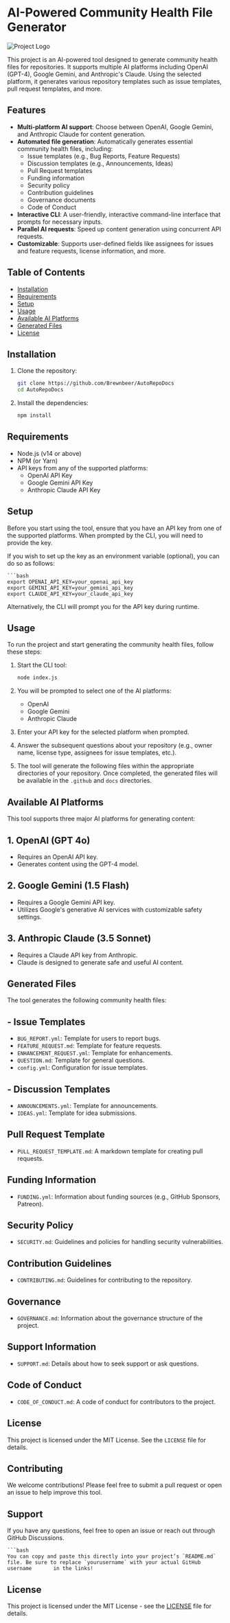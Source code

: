 
# AI-Powered Community Health File Generator

![Project Logo](https://raw.githubusercontent.com/Brewnbeer/AutoRepoDocs/refs/heads/main/assets/autorepodocs-logo.png)

This project is an AI-powered tool designed to generate community health files for repositories. It supports multiple AI platforms including OpenAI (GPT-4), Google Gemini, and Anthropic's Claude. Using the selected platform, it generates various repository templates such as issue templates, pull request templates, and more.

## Features

- **Multi-platform AI support**: Choose between OpenAI, Google Gemini, and Anthropic Claude for content generation.
- **Automated file generation**: Automatically generates essential community health files, including:
  - Issue templates (e.g., Bug Reports, Feature Requests)
  - Discussion templates (e.g., Announcements, Ideas)
  - Pull Request templates
  - Funding information
  - Security policy
  - Contribution guidelines
  - Governance documents
  - Code of Conduct
- **Interactive CLI**: A user-friendly, interactive command-line interface that prompts for necessary inputs.
- **Parallel AI requests**: Speed up content generation using concurrent API requests.
- **Customizable**: Supports user-defined fields like assignees for issues and feature requests, license information, and more.

## Table of Contents

- [Installation](#installation)
- [Requirements](#requirements)
- [Setup](#setup)
- [Usage](#usage)
- [Available AI Platforms](#available-ai-platforms)
- [Generated Files](#generated-files)
- [License](#license)

## Installation

1. Clone the repository:

   ```bash
   git clone https://github.com/Brewnbeer/AutoRepoDocs
   cd AutoRepoDocs

2. Install the dependencies:

   ```bash
   npm install

## Requirements
  - Node.js (v14 or above)
  - NPM (or Yarn)
  - API keys from any of the supported platforms:
    - OpenAI API Key
    - Google Gemini API Key
    - Anthropic Claude API Key
   

## Setup
Before you start using the tool, ensure that you have an API key from one of the supported platforms. When prompted by the CLI, you will need to provide the key.

If you wish to set up the key as an environment variable (optional), you can do so as follows:

    ```bash
    export OPENAI_API_KEY=your_openai_api_key
    export GEMINI_API_KEY=your_gemini_api_key
    export CLAUDE_API_KEY=your_claude_api_key

Alternatively, the CLI will prompt you for the API key during runtime.


## Usage
To run the project and start generating the community health files, follow these steps:

1. Start the CLI tool:
   ```bash
   node index.js

2. You will be prompted to select one of the AI platforms:
    - OpenAI 
    - Google Gemini
    - Anthropic Claude
       
3. Enter your API key for the selected platform when prompted.
4. Answer the subsequent questions about your repository (e.g., owner name, license type, assignees for issue templates, etc.).
5. The tool will generate the following files within the appropriate directories of your repository.
Once completed, the generated files will be available in the `.github` and `docs` directories.

## Available AI Platforms
This tool supports three major AI platforms for generating content:

## 1. OpenAI (GPT 4o)
  - Requires an OpenAI API key.
  - Generates content using the GPT-4 model.
    
## 2. Google Gemini (1.5 Flash)
  - Requires a Google Gemini API key.
  - Utilizes Google's generative AI services with customizable safety settings.

## 3. Anthropic Claude (3.5 Sonnet)
  - Requires a Claude API key from Anthropic.
  - Claude is designed to generate safe and useful AI content.

## Generated Files
The tool generates the following community health files:
## - Issue Templates
  - `BUG_REPORT.yml`: Template for users to report bugs.
  - `FEATURE_REQUEST.md`: Template for feature requests.
  - `ENHANCEMENT_REQUEST.yml`: Template for enhancements.
  - `QUESTION.md`: Template for general questions.
  - `config.yml`: Configuration for issue templates.
## - Discussion Templates
  - `ANNOUNCEMENTS.yml`: Template for announcements.
  - `IDEAS.yml`: Template for idea submissions.
## Pull Request Template
  - `PULL_REQUEST_TEMPLATE.md`: A markdown template for creating pull requests.
## Funding Information
  - `FUNDING.yml`: Information about funding sources (e.g., GitHub Sponsors, Patreon).
## Security Policy
  - `SECURITY.md`: Guidelines and policies for handling security vulnerabilities.
## Contribution Guidelines
  - `CONTRIBUTING.md`: Guidelines for contributing to the repository.
## Governance
  - `GOVERNANCE.md`: Information about the governance structure of the project.
## Support Information
  - `SUPPORT.md`: Details about how to seek support or ask questions.
## Code of Conduct
  - `CODE_OF_CONDUCT.md`: A code of conduct for contributors to the project.

## License
This project is licensed under the MIT License. See the `LICENSE` file for details.

## Contributing
We welcome contributions! Please feel free to submit a pull request or open an issue to help improve this tool.

## Support
If you have any questions, feel free to open an issue or reach out through GitHub Discussions.

    ```bash
    You can copy and paste this directly into your project’s `README.md` file. Be sure to replace `yourusername` with your actual GitHub username       in the links!

## License

This project is licensed under the MIT License - see the [LICENSE](./LICENSE) file for details.

